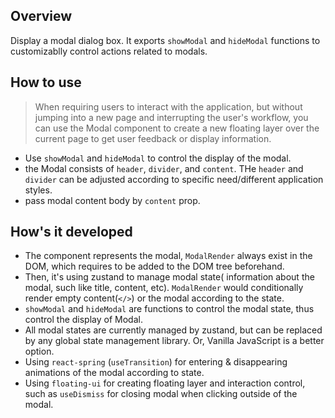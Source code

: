 ## Overview
Display a modal dialog box. It exports `showModal` and `hideModal` functions to customizablly control actions related to modals. 

## How to use
> When requiring users to interact with the application, but without jumping into a new page and interrupting the user's workflow, you can use the Modal component to create a new floating layer over the current page to get user feedback or display information.

* Use `showModal` and `hideModal` to control the display of the modal.
* the Modal consists of `header`, `divider`, and `content`. THe `header` and `divider` can be adjusted according to specific need/different application styles.
* pass modal content body by `content` prop.


## How's it developed
* The component represents the modal, `ModalRender` always exist in the DOM, which requires to be added to the DOM tree beforehand.
* Then, it's using zustand to manage modal state( information about the modal, such like title, content, etc). `ModalRender` would conditionally render empty content(`</>`) or the modal according to the state.
* `showModal` and `hideModal` are functions to control the modal state, thus control the display of Modal.
* All modal states are currently managed by zustand, but can be replaced by any global state management library. Or, Vanilla JavaScript is a better option.
* Using `react-spring` (`useTransition`) for entering & disappearing animations of the modal according to state.
* Using `floating-ui` for creating floating layer and interaction control, such as `useDismiss` for closing modal when clicking outside of the modal.